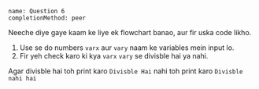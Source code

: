 ```ngMeta
name: Question 6
completionMethod: peer
```

Neeche diye gaye kaam ke liye ek flowchart banao, aur fir uska code likho.

1. Use se do numbers `varx` aur `vary` naam ke variables mein input lo.
2. Fir yeh check karo ki kya `varx` `vary` se divisble hai ya nahi.

Agar divisble hai toh print karo `Divisble Hai` nahi toh print karo `Divisble nahi hai`